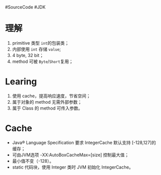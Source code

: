 #SourceCode #JDK
# 理解
1. primitive 类型 `int`的包装类；
2. 内部使用 `int` 存储 `value`;
3. 4 byte, 32 bit；
4. method 可被 `Byte`/`Short`复用；

# Learing
1. 使用 cache，提高响应速度，节省空间；
2. 属于对象的 method 无需外部参数；
3. 属于 Class 的 method 可传入参数。


# Cache
- Java® Language Specification 要求 IntegerCache 默认支持 [-128,127]的缓存；
- 可由JVM选项 -XX:AutoBoxCacheMax=[size] 控制最大值；
- 最小值不变（-128）。
- static 代码块，使用 Integer 类时 JVM 初始化 IntegerCache。


	


